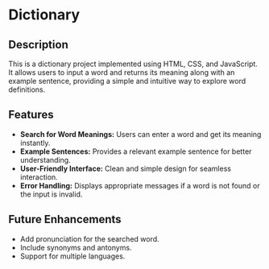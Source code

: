 # Dictionary

## Description
This is a dictionary project implemented using HTML, CSS, and JavaScript. It allows users to input a word and returns its meaning along with an example sentence, providing a simple and intuitive way to explore word definitions.

## Features
- **Search for Word Meanings:** Users can enter a word and get its meaning instantly.
- **Example Sentences:** Provides a relevant example sentence for better understanding.
- **User-Friendly Interface:** Clean and simple design for seamless interaction.
- **Error Handling:** Displays appropriate messages if a word is not found or the input is invalid.

## Future Enhancements
- Add pronunciation for the searched word.
- Include synonyms and antonyms.
- Support for multiple languages.


